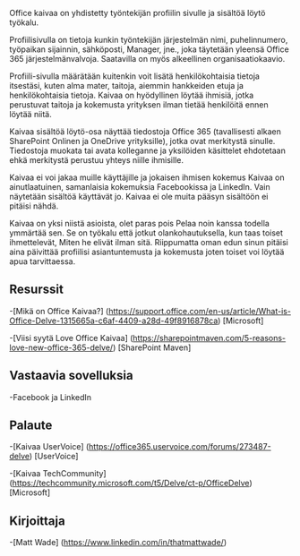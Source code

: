 
Office kaivaa on yhdistetty työntekijän profiilin sivulle ja sisältöä löytö
työkalu.

Profiilisivulla on tietoja kunkin työntekijän
järjestelmän nimi, puhelinnumero, työpaikan sijainnin, sähköposti,
Manager, jne., joka täytetään yleensä Office 365
järjestelmänvalvoja. Saatavilla on myös alkeellinen organisaatiokaavio.

Profiili-sivulla määrätään kuitenkin voit lisätä
henkilökohtaisia tietoja itsestäsi, kuten alma mater, taitoja, aiemmin
hankkeiden etuja ja henkilökohtaisia tietoja. Kaivaa on hyödyllinen
löytää ihmisiä, jotka perustuvat taitoja ja kokemusta yrityksen
ilman tietää henkilöitä ennen löytää niitä.

Kaivaa sisältöä löytö-osa näyttää tiedostoja Office 365
(tavallisesti alkaen SharePoint Onlinen ja OneDrive yrityksille), jotka ovat
merkitystä sinulle. Tiedostoja muokata tai avata kolleganne ja
yksilöiden käsittelet ehdotetaan ehkä merkitystä perustuu
yhteys niille ihmisille.

Kaivaa ei voi jakaa muille käyttäjille ja jokaisen ihmisen kokemus
Kaivaa on ainutlaatuinen, samanlaisia kokemuksia Facebookissa ja
LinkedIn. Vain näytetään sisältöä käyttävät jo.
Kaivaa ei ole muita pääsyn sisältöön ei pitäisi nähdä.

Kaivaa on yksi niistä asioista, olet paras pois Pelaa noin kanssa
todella ymmärtää sen. Se on työkalu että jotkut olankohautuksella, kun taas toiset ihmettelevät,
Miten he elivät ilman sitä. Riippumatta oman edun sinun pitäisi
aina päivittää profiilisi asiantuntemusta ja kokemusta joten toiset
voi löytää apua tarvittaessa.

Resurssit
---------

-[Mikä on Office
    Kaivaa?] (https://support.office.com/en-us/article/What-is-Office-Delve-1315665a-c6af-4409-a28d-49f8916878ca)
    \[Microsoft\]

-[Viisi syytä Love Office
    Kaivaa] (https://sharepointmaven.com/5-reasons-love-new-office-365-delve/)
    \[SharePoint Maven\]

Vastaavia sovelluksia
--------------------

-Facebook ja LinkedIn

Palaute
---------

-[Kaivaa UserVoice] (https://office365.uservoice.com/forums/273487-delve)
    \[UserVoice\]

-[Kaivaa TechCommunity] (https://techcommunity.microsoft.com/t5/Delve/ct-p/OfficeDelve)
    \[Microsoft\]

Kirjoittaja
---------

-[Matt Wade] (https://www.linkedin.com/in/thatmattwade/)

